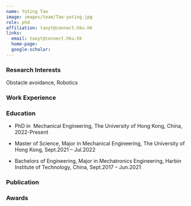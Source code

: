 ```yaml
---
name: Yuting Tao
image: images/team/Tao-yuting.jpg
role: phd
affiliation: taoyt@connect.hku.hk
links:
  email: taoyt@connect.hku.hk
  home-page:  
  google-scholar:  
---
```


### Research Interests

Obstacle avoidance, Robotics



### Work Experience


### Education

- PhD in  Mechanical Engineering, The University of Hong Kong, China, 2022-Present

- Master of Science, Major in Mechanical Engineering, The University of Hong Kong, Sept.2021 – Jul.2022

- Bachelors of Engineering, Major in Mechatronics Engineering, Harbin Institute of Technology, China, Sept.2017 – Jun.2021




### Publication

 


### Awards

 